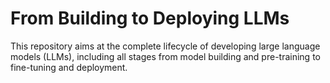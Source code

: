 # From Building to Deploying LLMs
This repository aims at the complete lifecycle of developing large language models (LLMs), including all stages from model building and pre-training to fine-tuning and deployment.

